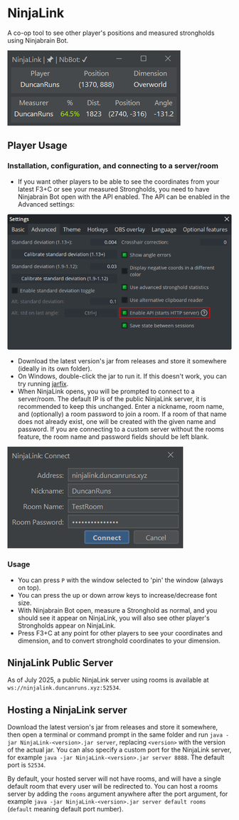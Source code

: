 # NinjaLink

A co-op tool to see other player's positions and measured strongholds using Ninjabrain Bot.

![The NinjaLink Client Application](NinjaLink.png)

## Player Usage

### Installation, configuration, and connecting to a server/room

- If you want other players to be able to see the coordinates from your latest F3+C or see your measured Strongholds,
  you need to have Ninjabrain Bot open with the API enabled. The API can be enabled in the Advanced settings:

![Ninjabrain Bot Advanced settings menu with Enable API highlighted with a red box.](NinjabrainBotSetting.png)

- Download the latest version's jar from releases and store it somewhere (ideally in its own folder).
- On Windows, double-click the jar to run it. If this doesn't work, you can try
  running [jarfix](https://johann.loefflmann.net/downloads/jarfix.exe).
- When NinjaLink opens, you will be prompted to connect to a server/room. The default IP is of the public NinjaLink
  server, it is recommended to keep this unchanged. Enter a nickname, room name, and (optionally) a room password to
  join a room. If a room of that name does not already exist, one will be created with the given name and password. If
  you are connecting to a custom server without the rooms feature, the room name and password fields should be left
  blank.

![The Connection Prompt for NinjaLink](connect.png)

### Usage

- You can press `P` with the window selected to 'pin' the window (always on top).
- You can press the up or down arrow keys to increase/decrease font size.
- With Ninjabrain Bot open, measure a Stronghold as normal, and you should see it appear on NinjaLink, you will also see
  other player's Strongholds appear on NinjaLink.
- Press F3+C at any point for other players to see your coordinates and dimension, and to convert stronghold coordinates
  to your dimension.

## NinjaLink Public Server

As of July 2025, a public NinjaLink server using rooms is available at `ws://ninjalink.duncanruns.xyz:52534`.

## Hosting a NinjaLink server

Download the latest version's jar from releases and store it somewhere, then open a terminal or command prompt in the
same folder and run `java -jar NinjaLink-<version>.jar server`, replacing `<version>` with the version of the actual
jar. You can also specify a custom port for the NinjaLink server, for example
`java -jar NinjaLink-<version>.jar server 8888`. The default port is `52534`.

By default, your hosted server will not have rooms, and will have a single default room that every user will be
redirected to. You can host a rooms server by adding the `rooms` argument anywhere after the port argument, for example
`java -jar NinjaLink-<version>.jar server default rooms` (`default` meaning default port number).